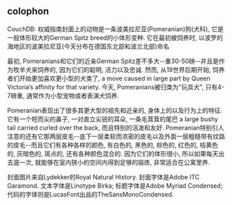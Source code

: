 ## colophon ##

CouchDB: 权威指南封面上的动物是一条波美拉尼亚(Pomeranian)狗(犬科), 它是一般体形较大的German Spitz breed的小体形变种. 它在最初被饲养时, 以波罗的海地区的波美拉尼亚(今天分布在德国东北部和波兰北部)命名

最初, Pomeranians和它们的近亲German Spitz差不多大--重30-50磅--并且是作为牧羊犬来饲养的, 因为它们的聪明, 活力以及忠诚. 然而, 从19世界后期开始, 饲养者们开始更加喜欢更小型的犬类了, a move caused in large part by Queen Victoria’s affinity for that variety. 今天, Pomeranians被归类为"玩具犬", 只有4-7磅重, 通常作为小型宠物或者表演犬饲养.

Pomeranian表现出了很多其更大型的祖先和近亲的, 身体上的以及行为上的特征. 它有一个短而尖的鼻子, 一对直立尖锐的耳朵, 一条毛茸茸的尾巴 a large bushy tail carried curled over the back, 而且特别的活泼和友好. Pomeranian特别引人注意的还有它那两层皮毛--底下一层柔软而浓密的皮毛以及外面一层粗糙带有纹路的皮毛--而且它们有各种各样的颜色, 有白色的, 黑色的, 棕色的, 红色的, 桔黄色的, 灰暗色的, 斑点的, 还有各种颜色混合的. 因为它们的体形很小, 所以如果每天出去遛一次, 就能够在室内狭小的空间内得到足够的锻炼, 非常适合在公寓里养.

封面图片来自Lydekker的Royal Natural History. 封面字体是Adobe ITC Garamond. 文本字体是Linotype Birka; 标题字体是Adobe Myriad Condensed; 代码的字体则是LucasFont出品的TheSansMonoCondensed.
